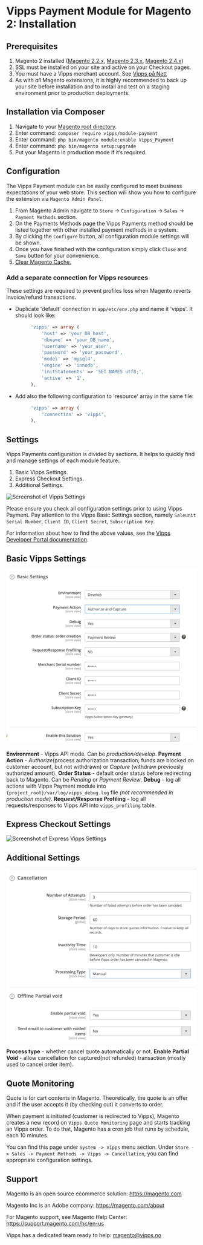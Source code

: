 # Vipps Payment Module for Magento 2: Installation

## Prerequisites

1. Magento 2 installed ([Magento 2.2.x](https://devdocs.magento.com/guides/v2.2/release-notes/bk-release-notes.html), [Magento 2.3.x](https://devdocs.magento.com/guides/v2.3/release-notes/bk-release-notes.html), [Magento 2.4.x](https://devdocs.magento.com/guides/v2.4/release-notes/bk-release-notes.html))
1. SSL must be installed on your site and active on your Checkout pages.
1. You must have a Vipps merchant account. See [Vipps på Nett](https://www.vipps.no/bedrift/vipps-pa-nett)
1. As with _all_ Magento extensions, it is highly recommended to back up your site before installation and to install and test on a staging environment prior to production deployments.

## Installation via Composer

1. Navigate to your [Magento root directory](https://devdocs.magento.com/guides/v2.4/extension-dev-guide/build/module-file-structure.html).
1. Enter command: `composer require vipps/module-payment`
1. Enter command: `php bin/magento module:enable Vipps_Payment`
1. Enter command: `php bin/magento setup:upgrade`
1. Put your Magento in production mode if it’s required.

## Configuration

The Vipps Payment module can be easily configured to meet business expectations of your web store. This section will show you how to configure the extension via `Magento Admin Panel`.

1. From Magento Admin navigate to `Store` -> `Configuration` -> `Sales` -> `Payment Methods` section.
1. On the Payments Methods page the Vipps Payments method should be listed together with other installed payment methods in a system.
1. By clicking the `Configure` button, all configuration module settings will be shown.
1. Once you have finished with the configuration simply click `Close` and `Save` button for your convenience.
1. [Clear Magento Cache.](https://devdocs.magento.com/guides/v2.4/config-guide/cli/config-cli-subcommands-cache.html)

### Add a separate connection for Vipps resources

These settings are required to prevent profiles loss when Magento reverts invoice/refund transactions.

* Duplicate 'default' connection in `app/etc/env.php` and name it 'vipps'. It should look like:

```php
         'vipps' => array (
             'host' => 'your_DB_host',
             'dbname' => 'your_DB_name',
             'username' => 'your_user',
             'password' => 'your_password',
             'model' => 'mysql4',
             'engine' => 'innodb',
             'initStatements' => 'SET NAMES utf8;',
             'active' => '1',
         ),
```

* Add also the following configuration to 'resource' array in the same file:

```php
         'vipps' => array (
             'connection' => 'vipps',
         ),
```

## Settings

Vipps Payments configuration is divided by sections. It helps to quickly find and manage settings of each module feature:

1. Basic Vipps Settings.
1. Express Checkout Settings.
1. Additional Settings.

![Screenshot of Vipps Settings](docs/images/vipps_method.png)

Please ensure you check all configuration settings prior to using Vipps Payment. Pay attention to the Vipps Basic Settings section, namely `Saleunit Serial Number`, `Client ID`, `Client Secret`, `Subscription Key`.

For information about how to find the above values, see the [Vipps Developer Portal documentation](https://developer.vippsmobilepay.com/).

## Basic Vipps Settings

![Screenshot of Basic Vipps Settings](docs/images/vipps_basic.png)

**Environment**  - Vipps API mode. Can be *production/develop*.
**Payment Action** - *Authorize*(process authorization transaction; funds are blocked on customer account, but not withdrawn) or *Capture* (withdraw previously authorized amount).
**Order Status** - default order status before redirecting back to Magento. Can be *Pending* or *Payment Review*.
**Debug** - log all actions with Vipps Payment module into `{project_root}/var/log/vipps_debug.log` file *(not recommended in production mode)*.
**Request/Response Profiling** - log all requests/responses to Vipps API into `vipps_profiling` table.

## Express Checkout Settings

![Screenshot of Express Vipps Settings](docs/images/express_vipps_settings.png)

## Additional Settings

![Screenshot of Vipps Additional Settings](docs/images/vipps_additional_settings.png)


**Process type** - whether cancel quote automatically or not.
**Enable Partial Void** - allow cancellation for captured(not refunded) transaction (mostly used to cancel order item).


## Quote Monitoring

Quote is for cart contents in Magento. Theoretically, the quote is an offer and if the user accepts it (by checking out) it converts to order.

When payment is initiated (customer is redirected to Vipps), Magento creates a new record on `Vipps Quote Monitoring` page and starts tracking an Vipps order.
To do that, Magento has a cron job that runs by schedule, each 10 minutes.

You can find this page under `System -> Vipps` menu section. Under `Store -> Sales -> Payment Methods -> Vipps -> Cancellation`, you can find appropriate configuration settings.

## Support

Magento is an open source ecommerce solution: https://magento.com

Magento Inc is an Adobe company: https://magento.com/about

For Magento support, see Magento Help Center: https://support.magento.com/hc/en-us

Vipps has a dedicated team ready to help: magento@vipps.no

